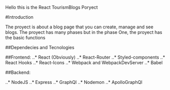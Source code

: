 Hello this is the React TourismBlogs Poryect

#Introduction

The proyect is about a blog page that you can create, manage and see blogs. The proyect has many phases but in the phase One, the proyect has the 
basic functions

##Dependecies and Tecnologies

##Frontend: 
..* React (Obviously)
..* React-Router
..* Styled-components
..* React Hooks
..* React-Icons
..* Webpack and WebpackDevServer
..* Babel

##Backend:

..* NodeJS
..* Express
..* GraphQl
..* Nodemon
..* ApolloGraphQl